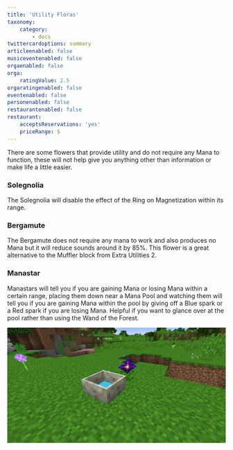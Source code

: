 ```yaml
---
title: 'Utility Floras'
taxonomy:
    category:
        - docs
twittercardoptions: summary
articleenabled: false
musiceventenabled: false
orgaenabled: false
orga:
    ratingValue: 2.5
orgaratingenabled: false
eventenabled: false
personenabled: false
restaurantenabled: false
restaurant:
    acceptsReservations: 'yes'
    priceRange: $
---
```


There are some flowers that provide utility and do not require any Mana to function, these will not help give you anything other than information or make life a little easier.

### Solegnolia
The Solegnolia will disable the effect of the Ring on Magnetization within its range.

### Bergamute
The Bergamute does not require any mana to work and also produces no Mana but it will reduce sounds around it by 85%. This flower is a great alternative to the Muffler block from Extra Utilities 2.

### Manastar
Manastars will tell you if you are gaining Mana or losing Mana within a certain range, placing them down near a Mana Pool and watching them will tell you if you are gaining Mana within the pool by giving off a Blue spark or a Red spark if you are losing Mana. Helpful if you want to glance over at the pool rather than using the Wand of the Forest.

![](manastar.jpg)
